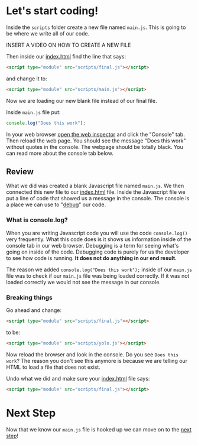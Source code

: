 # Let's start coding!

Inside the `scripts` folder create a new file named `main.js`. This is going to be where we write all of our code.

INSERT A VIDEO ON HOW TO CREATE A NEW FILE

Then inside our [index.html](../src/index.html) find the line that says:

```html
<script type="module" src="scripts/final.js"></script>
```

and change it to:

```html
<script type="module" src="scripts/main.js"></script>
```

Now we are loading our new blank file instead of our final file.

Inside `main.js` file put:

```javascript
console.log("Does this work");
```

In your web browser [open the web inspector](https://developer.chrome.com/docs/devtools/open/) and click the "Console" tab. Then reload the web page. You should see the message "Does this work" without quotes in the console. The webpage should be totally black. You can read more about the console tab below.

## Review

What we did was created a blank Javascript file named `main.js`. We then connected this new file to our [index.html](../src/index.html) file. Inside the Javascript file we put a line of code that showed us a message in the console. The console is a place we can use to "[debug](https://en.wikipedia.org/wiki/Debugging)" our code.

### What is console.log?

When you are writing Javascript code you will use the code `console.log()` very frequently. What this code does is it shows us information inside of the console tab in our web browser. Debugging is a term for seeing what's going on inside of the code. Debugging code is purely for us the developer to see how code is running. **It does not do anything in our end result.**

The reason we added `console.log("Does this work");` inside of our `main.js` file was to check if our `main.js` file was being loaded correctly. If it was not loaded correctly we would not see the message in our console.

### Breaking things

Go ahead and change:

```html
<script type="module" src="scripts/final.js"></script>
```

to be:

```html
<script type="module" src="scripts/yolo.js"></script>
```

Now reload the browser and look in the console. Do you see `Does this work`? The reason you don't see this anymore is because we are telling our HTML to load a file that does not exist.

Undo what we did and make sure your [index.html](../src/index.html) file says:

```html
<script type="module" src="scripts/final.js"></script>
```

# Next Step

Now that we know our `main.js` file is hooked up we can move on to the [next step](step3.md)!
